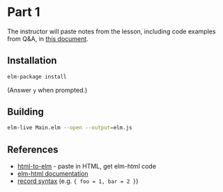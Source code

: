Part 1
======

The instructor will paste notes from the lesson, including code examples from
Q&A, in [this document](https://docs.google.com/document/d/1ApuSOk9DP0YsQrxhW7-WE8UOEAV4PPnLDDeqUOL2o5k/edit?usp=sharing).

## Installation

```bash
elm-package install
```

(Answer `y` when prompted.)


## Building

```bash
elm-live Main.elm --open --output=elm.js
```

## References
* [html-to-elm](http://mbylstra.github.io/html-to-elm/) - paste in HTML, get elm-html code
* [elm-html documentation](http://package.elm-lang.org/packages/evancz/elm-html/4.0.2/)
* [record syntax](http://elm-lang.org/docs/syntax#records) (e.g. `{ foo = 1, bar = 2 }`)
